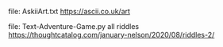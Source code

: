 file: AskiiArt.txt
https://ascii.co.uk/art

file: Text-Adventure-Game.py
all riddles
https://thoughtcatalog.com/january-nelson/2020/08/riddles-2/
